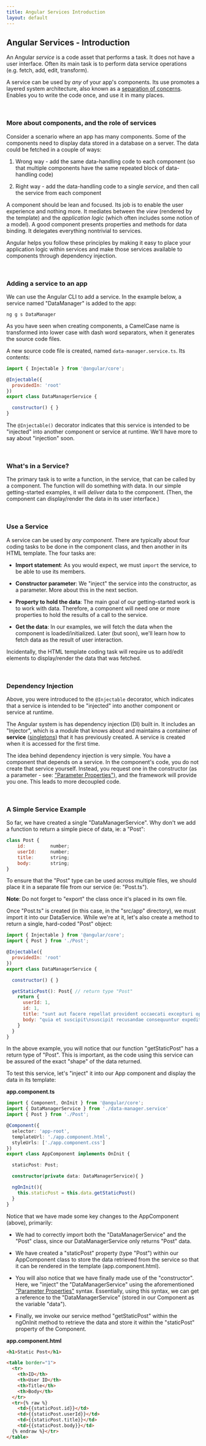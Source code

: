 ```yaml
---
title: Angular Services Introduction
layout: default
---
```


## Angular Services - Introduction

An Angular *service* is a code asset that performs a task. It does not have a user interface. Often its main task is to perform data service operations (e.g. fetch, add, edit, transform). 

A service can be used by *any* of your app's components. Its use promotes a layered system architecture, also known as a [separation of concerns](https://en.wikipedia.org/wiki/Separation_of_concerns). Enables you to write the code once, and use it in many places. 

<br>

### More about components, and the role of services

Consider a scenario where an app has many components. Some of the components need to display data stored in a database on a server. The data could be fetched in a couple of ways:

1. Wrong way - add the same data-handling code to each component (so that multiple components have the same repeated block of data-handling code)

2. Right way - add the data-handling code to a single *service*, and then call the service from each component

A component should be lean and focused. Its job is to enable the user experience and nothing more. It mediates between the *view* (rendered by the template) and the *application logic* (which often includes some notion of a model). A good component presents properties and methods for data binding. It delegates everything nontrivial to services.

Angular helps you follow these principles by making it easy to place your application logic within services and make those services available to components through dependency injection.

<br>

### Adding a service to an app

We can use the Angular CLI to add a service. In the example below, a service named "DataManager" is added to the app:

```
ng g s DataManager
```

As you have seen when creating components, a CamelCase name is transformed into lower case with dash word separators, when it generates the source code files. 

A new source code file is created, named `data-manager.service.ts`. Its contents:

```js
import { Injectable } from '@angular/core';

@Injectable({
  providedIn: 'root'
})
export class DataManagerService {

  constructor() { }
}
```

The `@Injectable()` decorator indicates that this service is intended to be "injected" into another component or service at runtime. We'll have more to say about "injection" soon. 

<br>

### What's in a Service?

The primary task is to write a function, in the service, that can be called by a component. The function will do something with data. In our simple getting-started examples, it will *deliver* data to the component. (Then, the component can display/render the data in its user interface.)

<br>

### Use a Service

A service can be used by *any component*. There are typically about four coding tasks to be done in the component class, and then another in its HTML template. The four tasks are:

* **Import statement**: As you would expect, we must `import` the service, to be able to use its members. 

* **Constructor parameter**: We "inject" the service into the constructor, as a parameter. More about this in the next section. 

* **Property to hold the data**: The main goal of our getting-started work is to work with data. Therefore, a component will need one or more properties to hold the results of a call to the service. 

* **Get the data**: In our examples, we will fetch the data when the component is loaded/initialized. Later (but soon), we'll learn how to fetch data as the result of user interaction. 

Incidentally, the HTML template coding task will require us to add/edit elements to display/render the data that was fetched. 

<br>

### Dependency Injection

Above, you were introduced to the `@Injectable` decorator, which indicates that a service is intended to be "injected" into another component or service at runtime. 

The Angular system is has dependency injection (DI) built in. It includes an "Injector", which is a module that knows about and maintains a container of **service**  ([singletons](https://angular.io/guide/singleton-services)) that it has previously created. A service is created when it is accessed for the first time.

The idea behind dependency injection is very simple. You have a component that depends on a service. In the component's code, you do not create that service yourself. Instead, you request one in the constructor (as a parameter - see: ["Parameter Properties"](https://www.logicbig.com/tutorials/misc/typescript/parameter-properties.html)), and the framework will provide you one. This leads to more decoupled code.

<br>

### A Simple Service Example

So far, we have created a single "DataManagerService".  Why don't we add a function to return a simple piece of data, ie: a "Post":

```js
class Post {
    id:         number;
    userId:     number;
    title:      string;
    body:       string;
}
```

To ensure that the "Post" type can be used across multiple files, we should place it in a separate file from our service (ie: "Post.ts"). 

**Note**:  Do not forget to "export" the class once it's placed in its own file.

Once "Post.ts" is created (in this case, in the "src/app" directory), we must import it into our DataService.  While we're at it, let's also create a method to return a single, hard-coded "Post" object:

```js
import { Injectable } from '@angular/core';
import { Post } from './Post';

@Injectable({
  providedIn: 'root'
})
export class DataManagerService {

  constructor() { }

  getStaticPost(): Post{ // return type "Post"
    return {
      userId: 1,
      id: 1,
      title: "sunt aut facere repellat provident occaecati excepturi optio reprehenderit",
      body: "quia et suscipit\nsuscipit recusandae consequuntur expedita et cum\nreprehenderit molestiae ut ut quas totam\nnostrum rerum est autem sunt rem eveniet architecto"
    }
  }
}
```

In the above example, you will notice that our function "getStaticPost" has a return type of "Post".  This is important, as the code using this service can be assured of the exact "shape" of the data returned.

To test this service, let's "inject" it into our App component and display the data in its template:

**app.component.ts**

```typescript
import { Component, OnInit } from '@angular/core';
import { DataManagerService } from './data-manager.service'
import { Post } from './Post';

@Component({
  selector: 'app-root',
  templateUrl: './app.component.html',
  styleUrls: ['./app.component.css']
})
export class AppComponent implements OnInit {

  staticPost: Post;

  constructor(private data: DataManagerService){ }

  ngOnInit(){
    this.staticPost = this.data.getStaticPost()
  }
}
```

Notice that we have made some key changes to the AppComponent (above), primarily:

* We had to correctly import both the "DataManagerService" and the "Post" class, since our DataManagerService only returns "Post" data.  

* We have created a "staticPost" property (type "Post") within our AppComponent class to store the data retrieved from the service so that it can be rendered in the template (app.component.html).

* You will also notice that we have finally made use of the "constructor".  Here, we "inject" the "DataManagerService" using the aforementioned ["Parameter Properties"](https://www.typescriptlang.org/docs/handbook/classes.html#parameter-properties) syntax.  Essentially, using this syntax, we can get a reference to the "DataManagerService" (stored in our Component as the variable "data").

* Finally, we invoke our service method "getStaticPost" within the ngOnInit method to retrieve the data and store it within the "staticPost" property of the Component.

**app.component.html**

```html
<h1>Static Post</h1>

<table border="1">
  <tr>
    <th>ID</th>
    <th>User ID</th>
    <th>Title</th>
    <th>Body</th>
  </tr>
  <tr>{% raw %}
    <td>{{staticPost.id}}</td>
    <td>{{staticPost.userId}}</td>
    <td>{{staticPost.title}}</td>
    <td>{{staticPost.body}}</td>
  {% endraw %}</tr>
</table>
```

<br>
